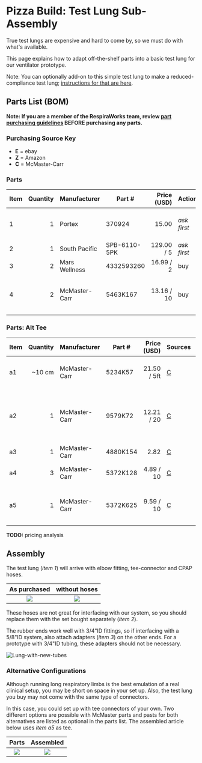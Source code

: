# Pizza Build: Test Lung Sub-Assembly

True test lungs are expensive and hard to come by, so we must do with what's available. 

This page explains how to adapt off-the-shelf parts into a basic test lung for our ventilator prototype.

Note: You can optionally add-on to this simple test lung to make a reduced-compliance test lung; [instructions for that are here](../pizza-compliance-test-lung).

## Parts List (BOM)

**Note: If you are a member of the RespiraWorks team, review [part purchasing guidelines](../../README.md) BEFORE purchasing any parts.**

### Purchasing Source Key

* **E** = ebay
* **Z** = Amazon
* **C** = McMaster-Carr

### Parts

| Item | Quantity | Manufacturer  | Part #         | Price (USD)     | Action | Sources         | Notes |
| ---- |---------:| ------------- | ------------------- | ------------:|-----------|----------------| ----- |
| 1    |        1 | Portex        | 370924              | 15.00        |*ask first*| [E][1ebay]     | test "lung" or breathing bag. |
| 2  |        1 | South Pacific   | SPB-6110-5PK        |   129.00 / 5 |*ask first*| [Z][2amzn]     | **ALT for item 1** |
| 3    |        2 | Mars Wellness | 4332593260          | 16.99 / 2    | buy       | [Z][2amzn]     | CPAP tubing |
| 4    |        2 | McMaster-Carr | 5463K167            | 13.16 / 10   | buy       | [C][3mcmc]     | 3/4"ID <-> 5/8"ID single barb adapter |

[1ebay]:  https://www.ebay.com/itm/PORTEX-Adult-Disposable-Anesthesia-Breathing-Circuit-3L-Breathing-Bag-370924/362943456196
[2amzn]:  https://www.amazon.com/FlexLung-Biomedical-Ventilator-Testing-Demonstration/dp/B07B876P9C
[3amzn]:  https://www.amazon.com/gp/product/B01N14F1MV
[4mcmc]:  https://www.mcmaster.com/5463K167

### Parts: Alt Tee

| Item | Quantity | Manufacturer  | Part #         | Price (USD)     | Sources        | Notes |
| ---- |---------:| ------------- | ------------------- | ------------:|----------------|----------------|
| a1    |  ~10 cm  | McMaster-Carr | 5234K57             | 21.50 / 5ft  | [C][a1mcmc]     | Soft latex tubing, 5/8" ID, 7/8" OD, optional? |
| a2    |       1  | McMaster-Carr | 9579K72             | 12.21 / 20   | [C][a2mcmc]     | Herbie clip J (20.3-23mm) for clamping 7/8"OD tubing, optional? |
| a3   |       1  | McMaster-Carr | 4880K154            | 2.82         | [C][a3mcmc]     | 1/2 NTP tee female |
| a4   |       3  | McMaster-Carr | 5372K128            | 4.89 / 10    | [C][a4mcmc]     | 1/2 NTP <-> 5/8"ID male multibarbed |
| a5   |       1  | McMaster-Carr | 5372K625            | 9.59 / 10    | [C][a5mcmc]     | 5/8"ID tee, multibarbed, *alternative to items 6 & 7 above* |

[a1mcmc]:  https://www.mcmaster.com/5234K57
[a2mcmc]:  https://www.mcmaster.com/9579K72
[a3mcmc]:  https://www.mcmaster.com/4880K154
[a4mcmc]:  https://www.mcmaster.com/5372K128
[a5mcmc]:  https://www.mcmaster.com/5372K625

**TODO:** pricing analysis

## Assembly

The test lung (*item 1*) will arrive with elbow fitting, tee-connector and CPAP hoses.

| As purchased         |  without hoses       |           
|:--------------------:|:--------------------:|
![](assets/lung-purchased.jpg)|![](assets/lung-no-tubes.jpg)|

These hoses are not great for interfacing with our system, so you should replace them with the set bought separately (*item 2*).

The rubber ends work well with 3/4"ID fittings, so if interfacing with a 5/8"ID system, also attach adapters (*item 3*) on the other ends.
For a prototype with 3/4"ID tubing, these adapters should not be necessary.

![Lung-with-new-tubes](assets/lung-new-tubes.jpg)

### Alternative Configurations

Although running long respiratory limbs is the best emulation of a real clinical setup, you may be short on space in your set up. Also, the test lung you buy may not come with the same type of connectors. 

In this case, you could set up with tee connectors of your own. Two different options are possible with McMaster parts and pasts for both alternatives are listed as optional in the parts list. The assembled article below uses *item a5* as tee.

| Parts                  |  Assembled           |           
|:----------------------:|:--------------------:|
![](assets/lung-short-parts.jpg)|![](assets/lung-short-assembled.jpg)|

